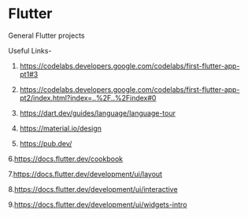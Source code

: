 # Flutter
General Flutter projects

Useful Links- 
1. https://codelabs.developers.google.com/codelabs/first-flutter-app-pt1#3

2. https://codelabs.developers.google.com/codelabs/first-flutter-app-pt2/index.html?index=..%2F..%2Findex#0

3. https://dart.dev/guides/language/language-tour

4. https://material.io/design

5. https://pub.dev/

6.https://docs.flutter.dev/cookbook

7.https://docs.flutter.dev/development/ui/layout

8.https://docs.flutter.dev/development/ui/interactive

9.https://docs.flutter.dev/development/ui/widgets-intro
